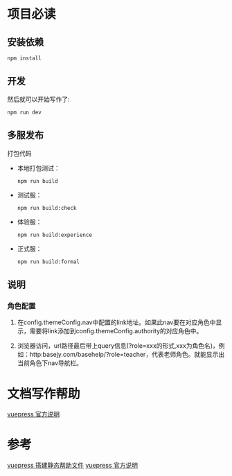 
# 项目必读

## 安装依赖
``` 
npm install 
```

## 开发
然后就可以开始写作了:
```
npm run dev
```

## 多服发布
打包代码
+ 本地打包测试：
	```
	npm run build
	```
+ 测试服：
	```
	npm run build:check
	```
+ 体验服：
	```
	npm run build:experience
	```
+ 正式服：
	```
	npm run build:formal
	```

## 说明

### 角色配置

1. 在config.themeConfig.nav中配置的link地址。如果此nav要在对应角色中显示，需要将link添加到config.themeConfig.authority的对应角色中。

2. 浏览器访问，url路径最后带上query信息(?role=xxx的形式,xxx为角色名)，例如：http:basejy.com/basehelp/?role=teacher，代表老师角色。就能显示出当前角色下nav导航栏。

# 文档写作帮助


[vuepress 官方说明](https://vuepress.vuejs.org/zh/guide/getting-started.html#%E7%8E%B0%E6%9C%89%E9%A1%B9%E7%9B%AE)

# 参考

[vuepress 搭建静态帮助文件](https://segmentfault.com/a/1190000017055963)
[vuepress 官方说明](https://vuepress.vuejs.org/zh/guide/getting-started.html#%E7%8E%B0%E6%9C%89%E9%A1%B9%E7%9B%AE)
